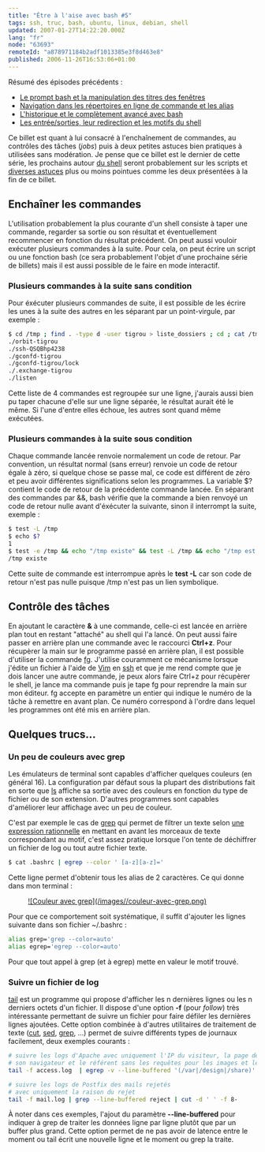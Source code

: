```yaml
---
title: "Être à l'aise avec bash #5"
tags: ssh, truc, bash, ubuntu, linux, debian, shell
updated: 2007-01-27T14:22:20.000Z
lang: "fr"
node: "63693"
remoteId: "a878971184b2adf1013385e3f8d463e8"
published: 2006-11-26T16:53:06+01:00
---
```

 
Résumé des épisodes précédents :

* [Le prompt bash et la manipulation des titres des fenêtres](/post/etre-a-l-aise-avec-bash-1)
* [Navigation dans les répertoires en ligne de commande et les alias](/post/etre-a-l-aise-avec-bash-2)
* [L'historique et le complètement avancé avec bash](/post/etre-a-l-aise-avec-bash-3)
* [Les entrée/sorties, leur redirection et les motifs du shell](/post/etre-a-l-aise-avec-bash-4)
 

Ce billet est quant à lui consacré à l'enchaînement de commandes, au contrôles
des tâches (*jobs*) puis à deux petites astuces bien pratiques à utilisées sans
modération. Je pense que ce billet est le dernier de cette série, les prochains
autour [du shell](/tag/shell) seront probablement sur les scripts et [diverses
astuces](/tag/truc) plus ou moins pointues comme les deux présentées à la fin de
ce billet.

  
## Enchaîner les commandes

 
L'utilisation probablement la plus courante d'un shell consiste à taper une
commande, regarder sa sortie ou son résultat et éventuellement recommencer en
fonction du résultat précédent. On peut aussi vouloir exécuter plusieurs
commandes à la suite. Pour cela, on peut écrire un script ou une fonction bash
(ce sera probablement l'objet d'une prochaine série de billets) mais il est
aussi possible de le faire en mode interactif.

  
### Plusieurs commandes à la suite sans condition

 
Pour éxécuter plusieurs commandes de suite, il est possible de les écrire les
unes à la suite des autres en les séparant par un point-virgule, par
exemple&nbsp;:

 ``` bash
$ cd /tmp ; find . -type d -user tigrou > liste_dossiers ; cd ; cat /tmp/liste_dossiers
./orbit-tigrou
./ssh-QSQBhp4238
./gconfd-tigrou
./gconfd-tigrou/lock
./.exchange-tigrou
./listen
```

 
Cette liste de 4 commandes est regroupée sur une ligne, j'aurais aussi bien pu
taper chacune d'elle sur une ligne séparée, le résultat aurait été le même. Si
l'une d'entre elles échoue, les autres sont quand même exécutées.

   
### Plusieurs commandes à la suite sous condition

 
Chaque commande lancée renvoie normalement un code de retour. Par convention, un
résultat normal (sans erreur) renvoie un code de retour égale à zéro, si quelque
chose se passe mal, ce code est différent de zéro et peu avoir différentes
significations selon les programmes. La variable $? contient le code de retour
de la précédente commande lancée. En séparant des commandes par &amp;&amp;, bash
vérifie que la commande a bien renvoyé un code de retour nulle avant d'éxécuter
la suivante, sinon il interrompt la suite, exemple&nbsp;:

 ``` bash
$ test -L /tmp
$ echo $?
1
$ test -e /tmp && echo "/tmp existe" && test -L /tmp && echo "/tmp est un lien symbolique"
/tmp existe
```

Cette suite de commande est interrompue après le **test -L** car son code de
retour n'est pas nulle puisque /tmp n'est pas un lien symbolique.

    
## Contrôle des tâches

 
En ajoutant le caractère **&amp;** à une commande, celle-ci est lancée en
arrière plan tout en restant &quot;attaché&quot; au shell qui l'a lancé. On peut
aussi faire passer en arrière plan une commande avec le raccourci **Ctrl+z**.
Pour récupèrer la main sur le programme passé en arrière plan, il est possible
d'utiliser la commande [fg](http://pwet.fr/man/linux/commandes/fg). J'utilise
couramment ce mécanisme lorsque j'édite un fichier à l'aide de
[Vim](http://pwet.fr/man/linux/commandes/vim) en
[ssh](http://pwet.fr/man/linux/commandes/ssh) et que je me rend compte que je
dois lancer une autre commande, je peux alors faire Ctrl+z pour récupèrer le
shell, je lance ma commande puis je tape fg pour reprendre la main sur mon
éditeur. fg accepte en paramètre un entier qui indique le numéro de la tâche à
remettre en avant plan. Ce numéro correspond à l'ordre dans lequel les
programmes ont été mis en arrière plan.

   
## Quelques trucs...

  
### Un peu de couleurs avec grep

 
Les émulateurs de terminal sont capables d'afficher quelques couleurs (en
général 16). La configuration par défaut sous la plupart des distributions fait
en sorte que [ls](http://pwet.fr/man/linux/commandes/ls) affiche sa sortie avec
des couleurs en fonction du type de fichier ou de son extension. D'autres
programmes sont capables d'améliorer leur affichage avec un peu de couleur.

 
C'est par exemple le cas de [grep](http://pwet.fr/man/linux/commandes/grep) qui
permet de filtrer un texte selon [une expression
rationnelle](http://pwet.fr/man/linux/conventions/regex) en mettant en avant les
morceaux de texte correspondant au motif, c'est assez pratique lorsque l'on
tente de déchiffrer un fichier de log ou tout autre fichier texte.

 ``` bash
$ cat .bashrc | egrep --color ' [a-z][a-z]='
```

 
Cette ligne permet d'obtenir tous les alias de 2 caractères. Ce qui donne dans
mon terminal :

<figure class="object-center"><a href="/images/couleur-avec-grep.png">![Couleur avec grep](/images//couleur-avec-grep.png)
</a></figure>

 
Pour que ce comportement soit systématique, il suffit d'ajouter les lignes
suivante dans son fichier ~/.bashrc&nbsp;:

 ``` bash
alias grep='grep --color=auto'
alias egrep='egrep --color=auto'
```

 
Pour que tout appel à grep (et à egrep) mette en valeur le motif trouvé.

   
### Suivre un fichier de log

 
[tail](http://pwet.fr/man/linux/commandes/tail) est un programme qui propose
d'afficher les n dernières lignes ou les n derniers octets d'un fichier. Il
dispose d'une option **-f** (pour *follow*) très intéressante permettant de
suivre un fichier pour faire défiler les dernières lignes ajoutées. Cette option
combinée à d'autres utilitaires de traitement de texte
([cut](http://pwet.fr/man/linux/commandes/cut),
[sed](http://pwet.fr/man/linux/commandes/sed),
[grep](http://pwet.fr/man/linux/commandes/grep), ...) permet de suivre
différents types de journaux facilement, deux exemples courants :

 ``` bash
# suivre les logs d'Apache avec uniquement l'IP du visiteur, la page demandée,
# son navigateur et le référent sans les requêtes pour les images et les feuilles de style
tail -f access.log  | egrep -v --line-buffered '(/var|/design|/share)' | cut -d ' ' -f 1,7,12-

# suivre les logs de Postfix des mails rejetés
# avec uniquement la raison du rejet
tail -f mail.log | grep --line-buffered reject | cut -d ' ' -f 8-
```

À noter dans ces exemples, l'ajout du paramètre **--line-buffered** pour
indiquer à grep de traiter les données ligne par ligne plutôt que par un buffer
plus grand. Cette option permet de ne pas avoir de latence entre le moment ou
tail écrit une nouvelle ligne et le moment ou grep la traite.
